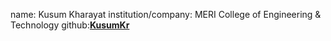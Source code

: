 name: Kusum Kharayat
institution/company: MERI College of Engineering & Technology
github:[**KusumKr**](https://github.com/KusumKr)
